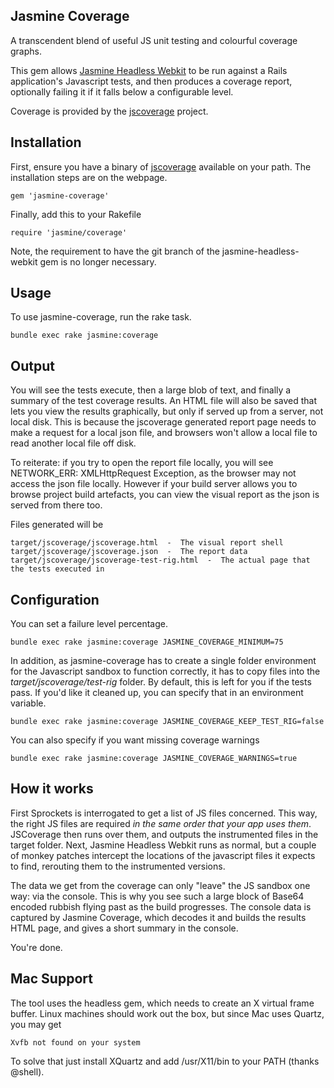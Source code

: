 ## Jasmine Coverage

A transcendent blend of useful JS unit testing and colourful coverage graphs.

This gem allows [Jasmine Headless Webkit](http://johnbintz.github.com/jasmine-headless-webkit/)
to be run against a Rails application's Javascript tests, and then produces a coverage report, optionally
failing it if it falls below a configurable level.

Coverage is provided by the [jscoverage](http://siliconforks.com/jscoverage/manual.html) project.

## Installation

First, ensure you have a binary of [jscoverage](http://siliconforks.com/jscoverage/manual.html)
available on your path. The installation steps are on the webpage.

    gem 'jasmine-coverage'

Finally, add this to your Rakefile

    require 'jasmine/coverage'

Note, the requirement to have the git branch of the jasmine-headless-webkit gem is no longer necessary.

## Usage

To use jasmine-coverage, run the rake task.

    bundle exec rake jasmine:coverage

## Output

You will see the tests execute, then a large blob of text, and finally a summary of the test coverage results.
An HTML file will also be saved that lets you view the results graphically, but only if served up from a server,
not local disk. This is because the jscoverage generated report page needs to make a request for a local json
file, and browsers won't allow a local file to read another local file off disk.

To reiterate: if you try to open the report file locally, you will see NETWORK_ERR: XMLHttpRequest Exception,
as the browser may not access the json file locally. However if your build server allows you to browse project build
artefacts, you can view the visual report as the json is served from there too.

Files generated will be

    target/jscoverage/jscoverage.html  -  The visual report shell
    target/jscoverage/jscoverage.json  -  The report data
    target/jscoverage/jscoverage-test-rig.html  -  The actual page that the tests executed in

## Configuration

You can set a failure level percentage.

    bundle exec rake jasmine:coverage JASMINE_COVERAGE_MINIMUM=75

In addition, as jasmine-coverage has to create a single folder environment for the Javascript sandbox to function correctly, it has to copy
files into the _target/jscoverage/test-rig_ folder. By default, this is left for you if the tests pass. If you'd like it cleaned up,
you can specify that in an environment variable.

    bundle exec rake jasmine:coverage JASMINE_COVERAGE_KEEP_TEST_RIG=false

You can also specify if you want missing coverage warnings

    bundle exec rake jasmine:coverage JASMINE_COVERAGE_WARNINGS=true

## How it works

First Sprockets is interrogated to get a list of JS files concerned. This way, the right JS files
are required *in the same order that your app uses them*. JSCoverage then runs over them, and outputs the
instrumented files in the target folder. Next, Jasmine Headless Webkit runs as normal, but a couple of monkey
patches intercept the locations of the javascript files it expects to find, rerouting them to the instrumented versions.

The data we get from the coverage can only "leave" the JS sandbox one way: via the console. This is why you see such
a large block of Base64 encoded rubbish flying past as the build progresses. The console data is captured by Jasmine
Coverage, which decodes it and builds the results HTML page, and gives a short summary in the console.

You're done.

## Mac Support

The tool uses the headless gem, which needs to create an X virtual frame buffer. Linux machines should work out the box, 
but since Mac uses Quartz, you may get 

    Xvfb not found on your system
    
To solve that just install XQuartz and add /usr/X11/bin to your PATH (thanks @shell).
